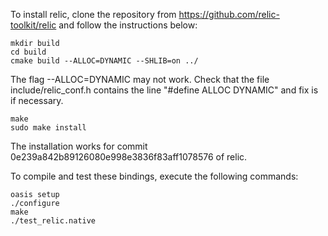 To install relic, clone the repository from https://github.com/relic-toolkit/relic and follow the instructions below:

```
mkdir build
cd build
cmake build --ALLOC=DYNAMIC --SHLIB=on ../
```

The flag --ALLOC=DYNAMIC may not work. Check that the file include/relic_conf.h contains the line "#define ALLOC   DYNAMIC" and fix is if necessary.

```
make
sudo make install
```

The installation works for commit 0e239a842b89126080e998e3836f83aff1078576 of relic.


To compile and test these bindings, execute the following commands:

```
oasis setup
./configure
make
./test_relic.native
```
